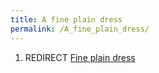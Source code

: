 ```yaml
---
title: A fine plain dress
permalink: /A_fine_plain_dress/
---
```


1.  REDIRECT [Fine plain dress](Fine_plain_dress "wikilink")